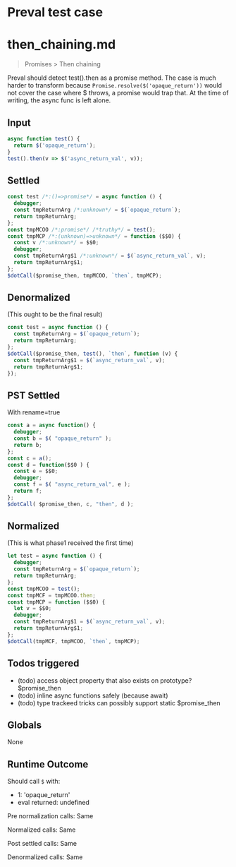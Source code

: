 # Preval test case

# then_chaining.md

> Promises > Then chaining

Preval should detect test().then as a promise method.
The case is much harder to transform because `Promise.resolve($('opaque_return'))` would not cover the case where $ throws, a promise would trap that.
At the time of writing, the async func is left alone.

## Input

`````js filename=intro
async function test() {
  return $('opaque_return');
}
test().then(v => $('async_return_val', v));
`````


## Settled


`````js filename=intro
const test /*:()=>promise*/ = async function () {
  debugger;
  const tmpReturnArg /*:unknown*/ = $(`opaque_return`);
  return tmpReturnArg;
};
const tmpMCOO /*:promise*/ /*truthy*/ = test();
const tmpMCP /*:(unknown)=>unknown*/ = function ($$0) {
  const v /*:unknown*/ = $$0;
  debugger;
  const tmpReturnArg$1 /*:unknown*/ = $(`async_return_val`, v);
  return tmpReturnArg$1;
};
$dotCall($promise_then, tmpMCOO, `then`, tmpMCP);
`````


## Denormalized
(This ought to be the final result)

`````js filename=intro
const test = async function () {
  const tmpReturnArg = $(`opaque_return`);
  return tmpReturnArg;
};
$dotCall($promise_then, test(), `then`, function (v) {
  const tmpReturnArg$1 = $(`async_return_val`, v);
  return tmpReturnArg$1;
});
`````


## PST Settled
With rename=true

`````js filename=intro
const a = async function() {
  debugger;
  const b = $( "opaque_return" );
  return b;
};
const c = a();
const d = function($$0 ) {
  const e = $$0;
  debugger;
  const f = $( "async_return_val", e );
  return f;
};
$dotCall( $promise_then, c, "then", d );
`````


## Normalized
(This is what phase1 received the first time)

`````js filename=intro
let test = async function () {
  debugger;
  const tmpReturnArg = $(`opaque_return`);
  return tmpReturnArg;
};
const tmpMCOO = test();
const tmpMCF = tmpMCOO.then;
const tmpMCP = function ($$0) {
  let v = $$0;
  debugger;
  const tmpReturnArg$1 = $(`async_return_val`, v);
  return tmpReturnArg$1;
};
$dotCall(tmpMCF, tmpMCOO, `then`, tmpMCP);
`````


## Todos triggered


- (todo) access object property that also exists on prototype? $promise_then
- (todo) inline async functions safely (because await)
- (todo) type trackeed tricks can possibly support static $promise_then


## Globals


None


## Runtime Outcome


Should call `$` with:
 - 1: 'opaque_return'
 - eval returned: undefined

Pre normalization calls: Same

Normalized calls: Same

Post settled calls: Same

Denormalized calls: Same
